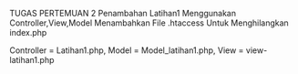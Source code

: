 TUGAS PERTEMUAN 2
Penambahan Latihan1 Menggunakan Controller,View,Model
Menambahkan File .htaccess Untuk Menghilangkan index.php

Controller = Latihan1.php,
Model      = Model_latihan1.php,
View       = view-latihan1.php

